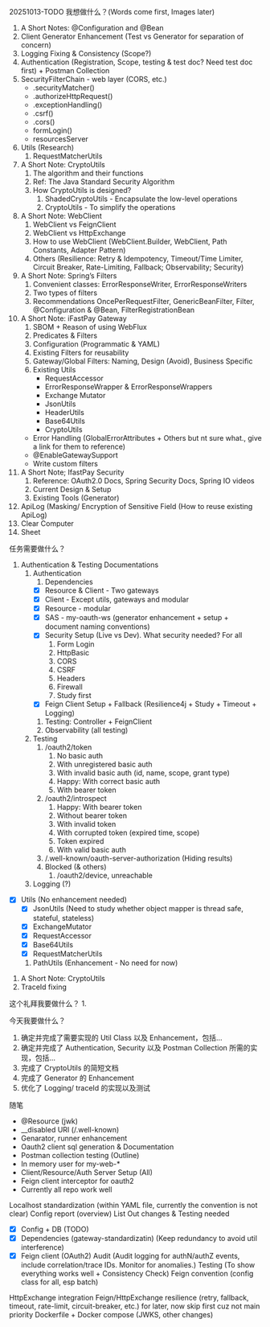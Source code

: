 20251013-TODO
我想做什么？(Words come first, Images later)
1. A Short Notes: @Configuration and @Bean
2. Client Generator Enhancement (Test vs Generator for separation of concern)
3. Logging Fixing & Consistency (Scope?)
4. Authentication (Registration, Scope, testing & test doc? Need test doc first) + Postman Collection
5. SecurityFilterChain - web layer (CORS, etc.) 
    - .securityMatcher()
    - .authorizeHttpRequest()
    - .exceptionHandling()
    - .csrf()
    - .cors()
    - formLogin()
    - resourcesServer
6. Utils (Research)
    1. RequestMatcherUtils
7. A Short Note: CryptoUtils
    1. The algorithm and their functions
    2. Ref: The Java Standard Security Algorithm
    3. How CryptoUtils is designed?
        1. ShadedCryptoUtils - Encapsulate the low-level operations
        2. CryptoUtils - To simplify the operations 
8. A Short Note: WebClient 
    1. WebClient vs FeignClient
    2. WebClient vs HttpExchange
    3. How to use WebClient (WebClient.Builder, WebClient, Path Constants, Adapter Pattern)
    4. Others (Resilience: Retry & Idempotency, Timeout/Time Limiter, Circuit Breaker, Rate-Limiting, Fallback; Observability; Security)
9. A Short Note: Spring’s Filters
    1. Convenient classes: ErrorResponseWriter, ErrorResponseWriters
    2. Two types of filters
    3. Recommendations OncePerRequestFilter, GenericBeanFilter, Filter, @Configuration & @Bean, FilterRegistrationBean
10. A Short Note: iFastPay Gateway
    1. SBOM + Reason of using WebFlux
    2. Predicates & Filters
    3. Configuration (Programmatic & YAML)
    4. Existing Filters for reusability
    5. Gateway/Global Filters: Naming, Design (Avoid), Business Specific
    6. Existing Utils
        - RequestAccessor
        - ErrorResponseWrapper & ErrorResponseWrappers
        - Exchange Mutator
        - JsonUtils
        - HeaderUtils
        - Base64Utils
        - CryptoUtils
    - Error Handling (GlobalErrorAttributes + Others but nt sure what., give a link for them to reference)
    - @EnableGatewaySupport
    - Write custom filters
11. A Short Note; IfastPay Security
    1. Reference: OAuth2.0 Docs, Spring Security Docs, Spring IO videos
    2. Current Design & Setup
    3. Existing Tools (Generator)
12. ApiLog (Masking/ Encryption of Sensitive Field (How to reuse existing ApiLog)
13. Clear Computer
14. Sheet


任务需要做什么？
1. Authentication & Testing Documentations
    1. Authentication
        1. Dependencies
        - [x] Resource & Client - Two gateways
        - [x] Client - Except utils, gateways and modular
        - [x] Resource - modular
        - [x] SAS - my-oauth-ws (generator enhancement + setup + document naming conventions)
        - [x] Security Setup (Live vs Dev). What security needed? For all
            1. Form Login
            2. HttpBasic
            3. CORS
            4. CSRF
            5. Headers
            6. Firewall
            7. Study first
        - [x] Feign Client Setup + Fallback (Resilience4j + Study + Timeout + Logging)
        1. Testing: Controller + FeignClient
        2. Observability (all testing)
    2. Testing
        1. /oauth2/token
            1. No basic auth
            2. With unregistered basic auth
            3. With invalid basic auth (id, name, scope, grant type)
            4. Happy: With correct basic auth
            5. With bearer token
        2. /oauth2/introspect
            1. Happy: With bearer token
            2. Without bearer token
            3. With invalid token
            4. With corrupted token (expired time, scope)
            5. Token expired
            6. With valid basic auth
        3. /.well-known/oauth-server-authorization (Hiding results)
        4. Blocked (& others)
            1. /oauth2/device, unreachable
    3. Logging (?)
- [x] Utils (No enhancement needed)
    - [x] JsonUtils (Need to study whether object mapper is thread safe, stateful, stateless)
    - [x] ExchangeMutator
    - [x] RequestAccessor
    - [x] Base64Utils
    - [x] RequestMatcherUtils
    1. PathUtils (Enhancement - No need for now)
1. A Short Note: CryptoUtils
2. TraceId fixing

这个礼拜我要做什么？
1. 


今天我要做什么？
1. 确定并完成了需要实现的 Util Class 以及 Enhancement，包括…
2. 确定并完成了 Authentication, Security 以及 Postman Collection 所需的实现，包括…
3. 完成了 CryptoUtils 的简短文档
4. 完成了 Generator 的 Enhancement
5. 优化了 Logging/ traceId 的实现以及测试

随笔
- @Resource (jwk)
- __disabled URI (/.well-known)
- Genarator, runner enhancement
- Oauth2 client sql generation & Documentation
- Postman collection testing (Outline)
- In memory user for my-web-*
- Client/Resource/Auth Server Setup (All)
- Feign client interceptor for oauth2
- Currently all repo work well

Localhost standardization (within YAML file, currently the convention is not clear)
Config report (overview)
List Out changes & Testing needed


- [x] Config + DB (TODO)
- [x] Dependencies (gateway-standardizatin) (Keep redundancy to avoid util interference)
- [x] Feign client (OAuth2)
Audit (Audit logging for authN/authZ events, include correlation/trace IDs. Monitor for anomalies.)
Testing (To show everything works well + Consistency Check)
Feign convention (config class for all, esp batch)

HttpExchange integration
Feign/HttpExchange resilience (retry, fallback, timeout, rate-limit, circuit-breaker, etc.) for later, now skip first cuz not main priority
Dockerfile + Docker compose (JWKS, other changes)

